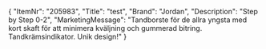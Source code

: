 {
  "ItemNr": "205983",
  "Title": "test",
  "Brand": "Jordan",
  "Description": "Step by Step 0-2",
  "MarketingMessage": "Tandborste för de allra yngsta med kort skaft för att minimera kväljning och gummerad bitring. Tandkrämsindikator. Unik design!"
}